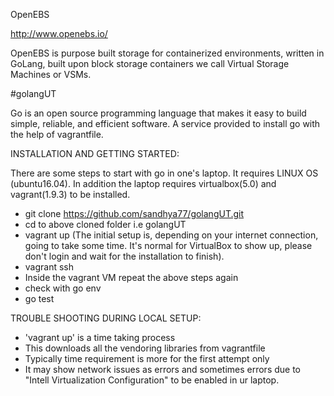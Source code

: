 OpenEBS

http://www.openebs.io/

OpenEBS is purpose built storage for containerized environments, written in GoLang, built upon block storage containers we call Virtual Storage Machines or VSMs.

#golangUT

Go is an open source programming language that makes it easy to build simple, reliable, and efficient software. 
A service provided to install go with the help of vagrantfile.

INSTALLATION AND GETTING STARTED:

There are some steps to start with go in one's laptop.
It requires LINUX OS (ubuntu16.04).
In addition the laptop requires virtualbox(5.0) and vagrant(1.9.3) to be installed.

- git clone https://github.com/sandhya77/golangUT.git 
- cd to above cloned folder i.e golangUT
- vagrant up
  (The initial setup is, depending on your internet connection, going to take some time. It's normal for VirtualBox to show up, please don't login and wait for the installation to finish).
 - vagrant ssh
 - Inside the vagrant VM repeat the above steps again
 - check with go env
 - go test
 
TROUBLE SHOOTING DURING LOCAL SETUP:
 
 - 'vagrant up' is a time taking process
 - This downloads all the vendoring libraries from vagrantfile
 - Typically time requirement is more for the first attempt only
 - It may show network issues as errors and sometimes errors due to "Intell Virtualization Configuration" to be enabled in ur laptop.
